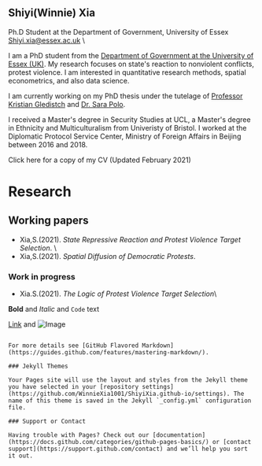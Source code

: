 ## Shiyi(Winnie) Xia
Ph.D Student at the Department of Government, University of Essex \
Shiyi.xia@essex.ac.uk \

I am a PhD student from the [Department of Government at the University of Essex (UK)](https://www.essex.ac.uk/departments/government). My research focuses on state's reaction to nonviolent conflicts, protest violence. I am interested in quantitative research methods, spatial econometrics, and also data science.  

I am currently working on my PhD thesis under the tutelage of [Professor Kristian Gledistch](https://scholar.google.co.uk/citations?hl=en&user=1BbBGWAAAAAJ&view_op=list_works&sortby=pubdate) and [Dr. Sara Polo](https://scholar.google.co.uk/citations?hl=en&user=Awc_N94AAAAJ).

I received a Master's degree in Security Studies at UCL, a Master's degree in Ethnicity and Multiculturalism from Univeristy of Bristol. I worked at the Diplomatic Protocol Service Center, Ministry of Foreign Affairs in Beijing between 2016 and 2018. 

Click here for a copy of my CV (Updated February 2021)

# Research
## Working papers
- Xia,S.(2021). _State Repressive Reaction and Protest Violence Target Selection_. \
- Xia,S.(2021). _Spatial Diffusion of Democratic Protests_.
### Work in progress
- Xia.S.(2021). _The Logic of Protest Violence Target Selection_\


**Bold** and _Italic_ and `Code` text

[Link](url) and ![Image](src)
```

For more details see [GitHub Flavored Markdown](https://guides.github.com/features/mastering-markdown/).

### Jekyll Themes

Your Pages site will use the layout and styles from the Jekyll theme you have selected in your [repository settings](https://github.com/WinnieXia1001/ShiyiXia.github-io/settings). The name of this theme is saved in the Jekyll `_config.yml` configuration file.

### Support or Contact

Having trouble with Pages? Check out our [documentation](https://docs.github.com/categories/github-pages-basics/) or [contact support](https://support.github.com/contact) and we’ll help you sort it out.
